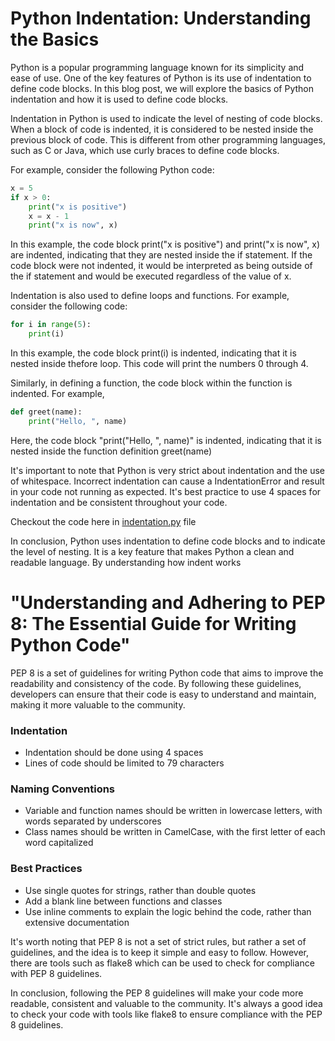 # Python Indentation: Understanding the Basics
Python is a popular programming language known for its simplicity and ease of use. One of the key features of Python is its use of indentation to define code blocks. In this blog post, we will explore the basics of Python indentation and how it is used to define code blocks.

Indentation in Python is used to indicate the level of nesting of code blocks. When a block of code is indented, it is considered to be nested inside the previous block of code. This is different from other programming languages, such as C or Java, which use curly braces to define code blocks.

For example, consider the following Python code:
```python
x = 5
if x > 0:
    print("x is positive")
    x = x - 1
    print("x is now", x)
```

In this example, the code block print("x is positive") and print("x is now", x) are indented, indicating that they are nested inside the if statement. If the code block were not indented, it would be interpreted as being outside of the if statement and would be executed regardless of the value of x.

Indentation is also used to define loops and functions. For example, consider the following code:
````python
for i in range(5):
    print(i)
````
In this example, the code block print(i) is indented, indicating that it is nested inside thefore loop. This code will print the numbers 0 through 4.

Similarly, in defining a function, the code block within the function is indented. For example,
````python
def greet(name):
    print("Hello, ", name)
````
Here, the code block "print("Hello, ", name)" is indented, indicating that it is nested inside the function definition greet(name)

It's important to note that Python is very strict about indentation and the use of whitespace. Incorrect indentation can cause a IndentationError and result in your code not running as expected. It's best practice to use 4 spaces for indentation and be consistent throughout your code.

Checkout the code here in [indentation.py](https://github.com/jagadishb1409/pythontutorials/blob/main/indentation/indentation.py) file

In conclusion, Python uses indentation to define code blocks and to indicate the level of nesting. It is a key feature that makes Python a clean and readable language. By understanding how indent works

# "Understanding and Adhering to PEP 8: The Essential Guide for Writing Python Code"

PEP 8 is a set of guidelines for writing Python code that aims to improve the readability and consistency of the code. By following these guidelines, developers can ensure that their code is easy to understand and maintain, making it more valuable to the community.

### Indentation

- Indentation should be done using 4 spaces
- Lines of code should be limited to 79 characters

### Naming Conventions

- Variable and function names should be written in lowercase letters, with words separated by underscores
- Class names should be written in CamelCase, with the first letter of each word capitalized

### Best Practices

- Use single quotes for strings, rather than double quotes
- Add a blank line between functions and classes
- Use inline comments to explain the logic behind the code, rather than extensive documentation

It's worth noting that PEP 8 is not a set of strict rules, but rather a set of guidelines, and the idea is to keep it simple and easy to follow. However, there are tools such as flake8 which can be used to check for compliance with PEP 8 guidelines.

In conclusion, following the PEP 8 guidelines will make your code more readable, consistent and valuable to the community. It's always a good idea to check your code with tools like flake8 to ensure compliance with the PEP 8 guidelines.
